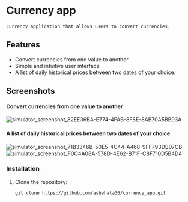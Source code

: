 # Currency app
    Currency application that allows users to convert currencies.

## Features

- Convert currencies from one value to another
- Simple and intuitive user interface
- A list of daily historical prices between two dates of your choice.

## Screenshots
#### Convert currencies from one value to another
![simulator_screenshot_82EE36BA-E774-4FAB-8F8E-8AB70A5BB93A](https://github.com/ashehata36/currency_app/assets/86250858/252494f9-7309-4210-b86e-0c19bfc3acb5)

#### A list of daily historical prices between two dates of your choice.

![simulator_screenshot_71B3346B-50E5-4C44-A468-9FF793DB07CB](https://github.com/ashehata36/currency_app/assets/86250858/07459054-8878-4853-ac70-9874e59baac4)
![simulator_screenshot_F0C4A08A-578D-4E62-B71F-C8F710D5B4D4](https://github.com/ashehata36/currency_app/assets/86250858/89ab7ef2-a5d9-44f8-b511-8327334891ed)

### Installation

1. Clone the repository:

   ```shell
   git clone https://github.com/ashehata36/currency_app.git
